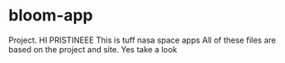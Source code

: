 # bloom-app
Project.
HI PRISTINEEE
This is tuff nasa space apps
All of these files are based on the project and site.
Yes take a look
